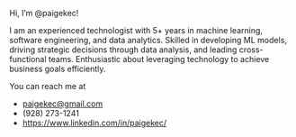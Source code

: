Hi, I’m @paigekec!
<!--- - 👀 I’m interested in ... --->

I am an experienced technologist with 5+ years in machine learning,
software engineering, and data analytics. Skilled in
developing ML models, driving strategic decisions through
data analysis, and leading cross-functional teams.
Enthusiastic about leveraging technology to achieve
business goals efficiently.

You can reach me at
- paigekec@gmail.com
- (928) 273-1241
- https://www.linkedin.com/in/paigekec/
<!--- - 💞️ I’m looking to collaborate on ...
- 📫 paigekec@gmail.com
- 
--->

<!---
paigekec/paigekec is a ✨ special ✨ repository because its `README.md` (this file) appears on your GitHub profile.
You can click the Preview link to take a look at your changes.
--->
